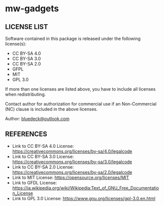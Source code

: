 # mw-gadgets

## LICENSE LIST

Software contained in this package is released under the following license(s):

- CC BY-SA 4.0
- CC BY-SA 3.0
- CC BY-SA 2.0
- GFPL
- MIT
- GPL 3.0

If more than one licenses are listed above, you have to include all licenses when redistributing.

Contact author for authorization for commercial use if an Non-Commercial (NC) clause is included in the above licenses.

Author: <bluedeck@outlook.com>

## REFERENCES

- Link to CC BY-SA 4.0 License: https://creativecommons.org/licenses/by-sa/4.0/legalcode
- Link to CC BY-SA 3.0 License: https://creativecommons.org/licenses/by-sa/3.0/legalcode
- Link to CC BY-SA 2.0 License: https://creativecommons.org/licenses/by-sa/2.0/legalcode
- Link to MIT License: https://opensource.org/licenses/MIT
- Link to GFDL License: https://ja.wikipedia.org/wiki/Wikipedia:Text_of_GNU_Free_Documentation_License
- Link to GPL 3.0 License: https://www.gnu.org/licenses/gpl-3.0.en.html

